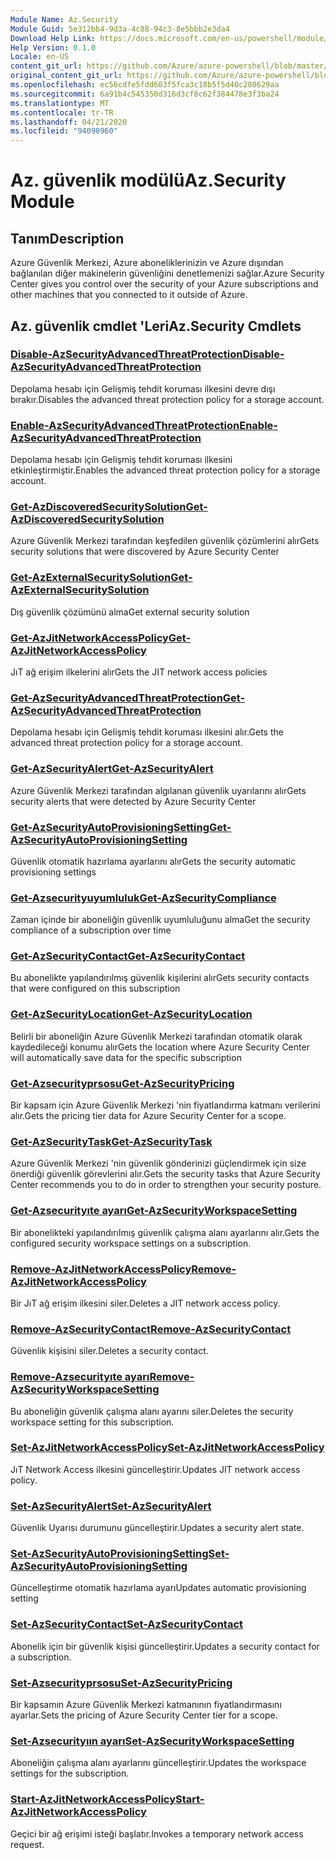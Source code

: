 ```yaml
---
Module Name: Az.Security
Module Guid: 5e312bb4-9d3a-4c88-94c3-8e5bbb2e3da4
Download Help Link: https://docs.microsoft.com/en-us/powershell/module/az.security
Help Version: 0.1.0
Locale: en-US
content_git_url: https://github.com/Azure/azure-powershell/blob/master/src/Security/Security/help/Az.Security.md
original_content_git_url: https://github.com/Azure/azure-powershell/blob/master/src/Security/Security/help/Az.Security.md
ms.openlocfilehash: ec56cdfe5fdd603f5fca3c18b5f5d40c280629aa
ms.sourcegitcommit: 6a91b4c545350d316d3cf8c62f384478e3f3ba24
ms.translationtype: MT
ms.contentlocale: tr-TR
ms.lasthandoff: 04/21/2020
ms.locfileid: "94098960"
---
```

# <span data-ttu-id="3c618-101">Az. güvenlik modülü</span><span class="sxs-lookup"><span data-stu-id="3c618-101">Az.Security Module</span></span>
## <span data-ttu-id="3c618-102">Tanım</span><span class="sxs-lookup"><span data-stu-id="3c618-102">Description</span></span>
<span data-ttu-id="3c618-103">Azure Güvenlik Merkezi, Azure aboneliklerinizin ve Azure dışından bağlanılan diğer makinelerin güvenliğini denetlemenizi sağlar.</span><span class="sxs-lookup"><span data-stu-id="3c618-103">Azure Security Center gives you control over the security of your Azure subscriptions and other machines that you connected to it outside of Azure.</span></span>

## <span data-ttu-id="3c618-104">Az. güvenlik cmdlet 'Leri</span><span class="sxs-lookup"><span data-stu-id="3c618-104">Az.Security Cmdlets</span></span>
### [<span data-ttu-id="3c618-105">Disable-AzSecurityAdvancedThreatProtection</span><span class="sxs-lookup"><span data-stu-id="3c618-105">Disable-AzSecurityAdvancedThreatProtection</span></span>](Disable-AzSecurityAdvancedThreatProtection.md)
<span data-ttu-id="3c618-106">Depolama hesabı için Gelişmiş tehdit koruması ilkesini devre dışı bırakır.</span><span class="sxs-lookup"><span data-stu-id="3c618-106">Disables the advanced threat protection policy for a storage account.</span></span>

### [<span data-ttu-id="3c618-107">Enable-AzSecurityAdvancedThreatProtection</span><span class="sxs-lookup"><span data-stu-id="3c618-107">Enable-AzSecurityAdvancedThreatProtection</span></span>](Enable-AzSecurityAdvancedThreatProtection.md)
<span data-ttu-id="3c618-108">Depolama hesabı için Gelişmiş tehdit koruması ilkesini etkinleştirmiştir.</span><span class="sxs-lookup"><span data-stu-id="3c618-108">Enables the advanced threat protection policy for a storage account.</span></span>

### [<span data-ttu-id="3c618-109">Get-AzDiscoveredSecuritySolution</span><span class="sxs-lookup"><span data-stu-id="3c618-109">Get-AzDiscoveredSecuritySolution</span></span>](Get-AzDiscoveredSecuritySolution.md)
<span data-ttu-id="3c618-110">Azure Güvenlik Merkezi tarafından keşfedilen güvenlik çözümlerini alır</span><span class="sxs-lookup"><span data-stu-id="3c618-110">Gets security solutions that were discovered by Azure Security Center</span></span>

### [<span data-ttu-id="3c618-111">Get-AzExternalSecuritySolution</span><span class="sxs-lookup"><span data-stu-id="3c618-111">Get-AzExternalSecuritySolution</span></span>](Get-AzExternalSecuritySolution.md)
<span data-ttu-id="3c618-112">Dış güvenlik çözümünü alma</span><span class="sxs-lookup"><span data-stu-id="3c618-112">Get external security solution</span></span> 

### [<span data-ttu-id="3c618-113">Get-AzJitNetworkAccessPolicy</span><span class="sxs-lookup"><span data-stu-id="3c618-113">Get-AzJitNetworkAccessPolicy</span></span>](Get-AzJitNetworkAccessPolicy.md)
<span data-ttu-id="3c618-114">JıT ağ erişim ilkelerini alır</span><span class="sxs-lookup"><span data-stu-id="3c618-114">Gets the JIT network access policies</span></span>

### [<span data-ttu-id="3c618-115">Get-AzSecurityAdvancedThreatProtection</span><span class="sxs-lookup"><span data-stu-id="3c618-115">Get-AzSecurityAdvancedThreatProtection</span></span>](Get-AzSecurityAdvancedThreatProtection.md)
<span data-ttu-id="3c618-116">Depolama hesabı için Gelişmiş tehdit koruması ilkesini alır.</span><span class="sxs-lookup"><span data-stu-id="3c618-116">Gets the advanced threat protection policy for a storage account.</span></span>

### [<span data-ttu-id="3c618-117">Get-AzSecurityAlert</span><span class="sxs-lookup"><span data-stu-id="3c618-117">Get-AzSecurityAlert</span></span>](Get-AzSecurityAlert.md)
<span data-ttu-id="3c618-118">Azure Güvenlik Merkezi tarafından algılanan güvenlik uyarılarını alır</span><span class="sxs-lookup"><span data-stu-id="3c618-118">Gets security alerts that were detected by Azure Security Center</span></span>

### [<span data-ttu-id="3c618-119">Get-AzSecurityAutoProvisioningSetting</span><span class="sxs-lookup"><span data-stu-id="3c618-119">Get-AzSecurityAutoProvisioningSetting</span></span>](Get-AzSecurityAutoProvisioningSetting.md)
<span data-ttu-id="3c618-120">Güvenlik otomatik hazırlama ayarlarını alır</span><span class="sxs-lookup"><span data-stu-id="3c618-120">Gets the security automatic provisioning settings</span></span>

### [<span data-ttu-id="3c618-121">Get-Azsecurityuyumluluk</span><span class="sxs-lookup"><span data-stu-id="3c618-121">Get-AzSecurityCompliance</span></span>](Get-AzSecurityCompliance.md)
<span data-ttu-id="3c618-122">Zaman içinde bir aboneliğin güvenlik uyumluluğunu alma</span><span class="sxs-lookup"><span data-stu-id="3c618-122">Get the security compliance of a subscription over time</span></span>

### [<span data-ttu-id="3c618-123">Get-AzSecurityContact</span><span class="sxs-lookup"><span data-stu-id="3c618-123">Get-AzSecurityContact</span></span>](Get-AzSecurityContact.md)
<span data-ttu-id="3c618-124">Bu abonelikte yapılandırılmış güvenlik kişilerini alır</span><span class="sxs-lookup"><span data-stu-id="3c618-124">Gets security contacts that were configured on this subscription</span></span>

### [<span data-ttu-id="3c618-125">Get-AzSecurityLocation</span><span class="sxs-lookup"><span data-stu-id="3c618-125">Get-AzSecurityLocation</span></span>](Get-AzSecurityLocation.md)
<span data-ttu-id="3c618-126">Belirli bir aboneliğin Azure Güvenlik Merkezi tarafından otomatik olarak kaydedileceği konumu alır</span><span class="sxs-lookup"><span data-stu-id="3c618-126">Gets the location where Azure Security Center will automatically save data for the specific subscription</span></span>

### [<span data-ttu-id="3c618-127">Get-Azsecurityprsosu</span><span class="sxs-lookup"><span data-stu-id="3c618-127">Get-AzSecurityPricing</span></span>](Get-AzSecurityPricing.md)
<span data-ttu-id="3c618-128">Bir kapsam için Azure Güvenlik Merkezi 'nin fiyatlandırma katmanı verilerini alır.</span><span class="sxs-lookup"><span data-stu-id="3c618-128">Gets the pricing tier data for Azure Security Center for a scope.</span></span>

### [<span data-ttu-id="3c618-129">Get-AzSecurityTask</span><span class="sxs-lookup"><span data-stu-id="3c618-129">Get-AzSecurityTask</span></span>](Get-AzSecurityTask.md)
<span data-ttu-id="3c618-130">Azure Güvenlik Merkezi 'nin güvenlik gönderinizi güçlendirmek için size önerdiği güvenlik görevlerini alır.</span><span class="sxs-lookup"><span data-stu-id="3c618-130">Gets the security tasks that Azure Security Center recommends you to do in order to strengthen your security posture.</span></span>

### [<span data-ttu-id="3c618-131">Get-Azsecurityıte ayarı</span><span class="sxs-lookup"><span data-stu-id="3c618-131">Get-AzSecurityWorkspaceSetting</span></span>](Get-AzSecurityWorkspaceSetting.md)
<span data-ttu-id="3c618-132">Bir abonelikteki yapılandırılmış güvenlik çalışma alanı ayarlarını alır.</span><span class="sxs-lookup"><span data-stu-id="3c618-132">Gets the configured security workspace settings on a subscription.</span></span>

### [<span data-ttu-id="3c618-133">Remove-AzJitNetworkAccessPolicy</span><span class="sxs-lookup"><span data-stu-id="3c618-133">Remove-AzJitNetworkAccessPolicy</span></span>](Remove-AzJitNetworkAccessPolicy.md)
<span data-ttu-id="3c618-134">Bir JıT ağ erişim ilkesini siler.</span><span class="sxs-lookup"><span data-stu-id="3c618-134">Deletes a JIT network access policy.</span></span>

### [<span data-ttu-id="3c618-135">Remove-AzSecurityContact</span><span class="sxs-lookup"><span data-stu-id="3c618-135">Remove-AzSecurityContact</span></span>](Remove-AzSecurityContact.md)
<span data-ttu-id="3c618-136">Güvenlik kişisini siler.</span><span class="sxs-lookup"><span data-stu-id="3c618-136">Deletes a security contact.</span></span>

### [<span data-ttu-id="3c618-137">Remove-Azsecurityıte ayarı</span><span class="sxs-lookup"><span data-stu-id="3c618-137">Remove-AzSecurityWorkspaceSetting</span></span>](Remove-AzSecurityWorkspaceSetting.md)
<span data-ttu-id="3c618-138">Bu aboneliğin güvenlik çalışma alanı ayarını siler.</span><span class="sxs-lookup"><span data-stu-id="3c618-138">Deletes the security workspace setting for this subscription.</span></span>

### [<span data-ttu-id="3c618-139">Set-AzJitNetworkAccessPolicy</span><span class="sxs-lookup"><span data-stu-id="3c618-139">Set-AzJitNetworkAccessPolicy</span></span>](Set-AzJitNetworkAccessPolicy.md)
<span data-ttu-id="3c618-140">JıT Network Access ilkesini güncelleştirir.</span><span class="sxs-lookup"><span data-stu-id="3c618-140">Updates JIT network access policy.</span></span>

### [<span data-ttu-id="3c618-141">Set-AzSecurityAlert</span><span class="sxs-lookup"><span data-stu-id="3c618-141">Set-AzSecurityAlert</span></span>](Set-AzSecurityAlert.md)
<span data-ttu-id="3c618-142">Güvenlik Uyarısı durumunu güncelleştirir.</span><span class="sxs-lookup"><span data-stu-id="3c618-142">Updates a security alert state.</span></span>

### [<span data-ttu-id="3c618-143">Set-AzSecurityAutoProvisioningSetting</span><span class="sxs-lookup"><span data-stu-id="3c618-143">Set-AzSecurityAutoProvisioningSetting</span></span>](Set-AzSecurityAutoProvisioningSetting.md)
<span data-ttu-id="3c618-144">Güncelleştirme otomatik hazırlama ayarı</span><span class="sxs-lookup"><span data-stu-id="3c618-144">Updates automatic provisioning setting</span></span>

### [<span data-ttu-id="3c618-145">Set-AzSecurityContact</span><span class="sxs-lookup"><span data-stu-id="3c618-145">Set-AzSecurityContact</span></span>](Set-AzSecurityContact.md)
<span data-ttu-id="3c618-146">Abonelik için bir güvenlik kişisi güncelleştirir.</span><span class="sxs-lookup"><span data-stu-id="3c618-146">Updates a security contact for a subscription.</span></span>

### [<span data-ttu-id="3c618-147">Set-Azsecurityprsosu</span><span class="sxs-lookup"><span data-stu-id="3c618-147">Set-AzSecurityPricing</span></span>](Set-AzSecurityPricing.md)
<span data-ttu-id="3c618-148">Bir kapsamın Azure Güvenlik Merkezi katmanının fiyatlandırmasını ayarlar.</span><span class="sxs-lookup"><span data-stu-id="3c618-148">Sets the pricing of Azure Security Center tier for a scope.</span></span>

### [<span data-ttu-id="3c618-149">Set-Azsecurityıın ayarı</span><span class="sxs-lookup"><span data-stu-id="3c618-149">Set-AzSecurityWorkspaceSetting</span></span>](Set-AzSecurityWorkspaceSetting.md)
<span data-ttu-id="3c618-150">Aboneliğin çalışma alanı ayarlarını güncelleştirir.</span><span class="sxs-lookup"><span data-stu-id="3c618-150">Updates the workspace settings for the subscription.</span></span>

### [<span data-ttu-id="3c618-151">Start-AzJitNetworkAccessPolicy</span><span class="sxs-lookup"><span data-stu-id="3c618-151">Start-AzJitNetworkAccessPolicy</span></span>](Start-AzJitNetworkAccessPolicy.md)
<span data-ttu-id="3c618-152">Geçici bir ağ erişimi isteği başlatır.</span><span class="sxs-lookup"><span data-stu-id="3c618-152">Invokes a temporary network access request.</span></span>

